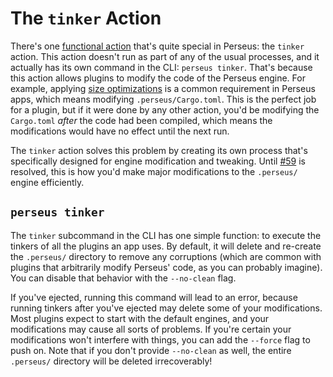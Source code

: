 # The `tinker` Action

There's one [functional action](:plugins/functional) that's quite special in Perseus: the `tinker` action. This action doesn't run as part of any of the usual processes, and it actually has its own command in the CLI: `perseus tinker`. That's because this action allows plugins to modify the code of the Perseus engine. For example, applying [size optimizations](:deploying/size) is a common requirement in Perseus apps, which means modifying `.perseus/Cargo.toml`. This is the perfect job for a plugin, but if it were done by any other action, you'd be modifying the `Cargo.toml` *after* the code had been compiled, which means the modifications would have no effect until the next run.

The `tinker` action solves this problem by creating its own process that's specifically designed for engine modification and tweaking. Until [#59](https://github.com/arctic-hen7/perseus/issues/59) is resolved, this is how you'd make major modifications to the `.perseus/` engine efficiently.

## `perseus tinker`

The `tinker` subcommand in the CLI has one simple function: to execute the tinkers of all the plugins an app uses. By default, it will delete and re-create the `.perseus/` directory to remove any corruptions (which are common with plugins that arbitrarily modify Perseus' code, as you can probably imagine). You can disable that behavior with the `--no-clean` flag.

If you've ejected, running this command will lead to an error, because running tinkers after you've ejected may delete some of your modifications. Most plugins expect to start with the default engines, and your modifications may cause all sorts of problems. If you're certain your modifications won't interfere with things, you can add the `--force` flag to push on. Note that if you don't provide `--no-clean` as well, the entire `.perseus/` directory will be deleted irrecoverably!
